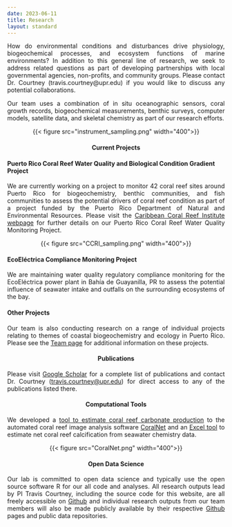 ```yaml
---
date: 2023-06-11
title: Research
layout: standard
---
```


<div style="text-align: justify;"> 
How do environmental conditions and disturbances drive physiology, biogeochemical processes, and ecosystem functions of marine environments? In addition to this general line of research, we seek to address related questions as part of developing partnerships with local governmental agencies, non-profits, and community groups. Please contact Dr. Courtney (travis.courtney@upr.edu) if you would like to discuss any potential collaborations.

Our team uses a combination of in situ oceanographic sensors, coral growth records, biogeochemical measurements, benthic surveys, computer models, satellite data, and skeletal chemistry as part of our research efforts.
</div>

<div style="text-align: center;">
{{< figure src="instrument_sampling.png" width="400">}}
</div>


<div style="text-align: center;">

#### Current Projects

</div>

#### Puerto Rico Coral Reef Water Quality and Biological Condition Gradient Project

<div style="text-align: justify;"> 

We are currently working on a project to monitor 42 coral reef sites around Puerto Rico for biogeochemistry, benthic communities, and fish communities to assess the potential drivers of coral reef condition as part of a project funded by the Puerto Rico Department of Natural and Environmental Resources. Please visit the [Caribbean Coral Reef Institute webpage](https://www.uprm.edu/ccri/research/water-quality-project/) for further details on our Puerto Rico Coral Reef Water Quality Monitoring Project.

</div>

<div style="text-align: center;">
{{< figure src="CCRI_sampling.png" width="400">}}
</div>

#### EcoEléctrica Compliance Monitoring Project

<div style="text-align: justify;"> 

We are maintaining water quality regulatory compliance monitoring for the EcoEléctrica power plant in Bahía de Guayanilla, PR to assess the potential influence of seawater intake and outfalls on the surrounding ecosystems of the bay.

</div>

#### Other Projects

<div style="text-align: justify;"> 

Our team is also conducting research on a range of individual projects relating to themes of coastal biogeochemistry and ecology in Puerto Rico. Please see the [Team page](team.html) for additional information on these projects.

</div>

<div style="text-align: center;">

#### Publications

</div>

<div style="text-align: justify;"> 

Please visit [Google Scholar](https://scholar.google.com/citations?user=hK_DxtUAAAAJ&hl) for a complete list of publications and contact Dr. Courtney (travis.courtney@upr.edu) for direct access to any of the publications listed there.

</div>

<div style="text-align: center;">

#### Computational Tools

</div>

<div style="text-align: justify;"> 

We developed a [tool to estimate coral reef carbonate production](https://coralnet.ucsd.edu/blog/coralnet-now-estimates-carbonate-production-rates/) to the automated coral reef image analysis software [CoralNet](https://coralnet.ucsd.edu/) and an [Excel tool](https://zenodo.org/record/7051628) to estimate net coral reef calcification from seawater chemistry data.

</div>

<div style="text-align: center;">
{{< figure src="CoralNet.png" width="400">}}
</div>

<div style="text-align: center;">

#### Open Data Science

</div>

<div style="text-align: justify;"> 

Our lab is committed to open data science and typically use the open source software R for our all code and analyses. All research outputs lead by PI Travis Courtney, including the source code for this website, are all freely accessible on [Github](https://github.com/traviscourtney) and individual research outputs from our team members will also be made publicly available by their respective [Github](https://github.com/) pages and public data repositories.

</div>